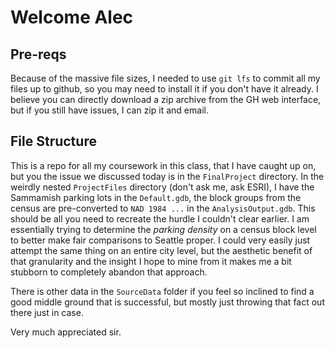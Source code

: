 # Welcome Alec

## Pre-reqs
Because of the massive file sizes, I needed to use `git lfs` to commit all my files up to github, so you may need to install it if you don't have it already. I believe you can directly download a zip archive from the GH web interface, but if you still have issues, I can zip it and email.

## File Structure
This is a repo for all my coursework in this class, that I have caught up on, but you the issue we discussed today is in the `FinalProject` directory. In the weirdly nested `ProjectFiles` directory (don't ask me, ask ESRI), I have the Sammamish parking lots in the `Default.gdb`, the block groups from the census are pre-converted to `NAD 1984 ...` in the `AnalysisOutput.gdb`. This should be all you need to recreate the hurdle I couldn't clear earlier. I am essentially trying to determine the _parking density_ on a census block level to better make fair comparisons to Seattle proper. I could very easily just attempt the same thing on an entire city level, but the aesthetic benefit of that granularity and the insight I hope to mine from it makes me a bit stubborn to completely abandon that approach.

There is other data in the `SourceData` folder if you feel so inclined to find a good middle ground that is successful, but mostly just throwing that fact out there just in case. 

Very much appreciated sir.
